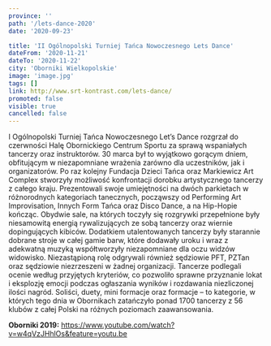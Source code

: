 ```yaml
---
province: ''
path: '/lets-dance-2020'
date: '2020-09-23'

title: 'II Ogólnopolski Turniej Tańca Nowoczesnego Lets Dance'
dateFrom: '2020-11-21'
dateTo: '2020-11-22'
city: 'Oborniki Wielkopolskie'
image: 'image.jpg'
tags: []
link: http://www.srt-kontrast.com/lets-dance/
promoted: false
visible: true
cancelled: false
---
```

I Ogólnopolski Turniej Tańca Nowoczesnego Let’s Dance rozgrzał do czerwności Halę Obornickiego Centrum Sportu za sprawą wspaniałych tancerzy oraz instruktorów. 30 marca był to wyjątkowo gorącym dniem, obfitującym w niezapomniane wrażenia zarówno dla uczestników, jak i organizatorów. Po raz kolejny Fundacja Dzieci Tańca oraz Markiewicz Art Complex stworzyły możliwość konfrontacji dorobku artystycznego tancerzy z całego kraju. Prezentowali swoje umiejętności na dwóch parkietach w różnorodnych kategoriach tanecznych, począwszy od Performing Art Improvisation, Innych Form Tańca oraz Disco Dance, a na Hip-Hopie kończąc. Obydwie sale, na których toczyły się rozgrywki przepełnione były niesamowitą energią rywalizujących ze sobą tancerzy oraz wiernie dopingujących kibiców. Dodatkiem utalentowanych tancerzy były starannie dobrane stroje w całej gamie barw, które dodawały uroku i wraz z adekwatną muzyką współtworzyły niezapomniane dla oczu widzów widowisko. Niezastąpioną rolę odgrywali również sędziowie PFT, PZTan oraz sędziowie niezrzeszeni w żadnej organizacji. Tancerze podlegali ocenie według przyjętych kryteriów, co pozwoliło sprawne przyznanie lokat i eksplozję emocji podczas ogłaszania wyników i rozdawania niezliczonej ilości nagród. Soliści, duety, mini formacje oraz formacje – to kategorie, w których tego dnia w Obornikach zatańczyło ponad 1700 tancerzy z 56 klubów z całej Polski na różnych poziomach zaawansowania.

**Oborniki 2019:**
https://www.youtube.com/watch?v=w4qVzJHhlOs&feature=youtu.be 
